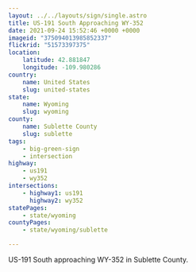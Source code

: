 ```yaml
---
layout: ../../layouts/sign/single.astro
title: US-191 South Approaching WY-352
date: 2021-09-24 15:52:46 +0000 +0000
imageid: "375094013985852337"
flickrid: "51573397375"
location:
    latitude: 42.881847
    longitude: -109.980286
country:
    name: United States
    slug: united-states
state:
    name: Wyoming
    slug: wyoming
county:
    name: Sublette County
    slug: sublette
tags:
    - big-green-sign
    - intersection
highway:
    - us191
    - wy352
intersections:
    - highway1: us191
      highway2: wy352
statePages:
    - state/wyoming
countyPages:
    - state/wyoming/sublette

---
```

US-191 South approaching WY-352 in Sublette County.